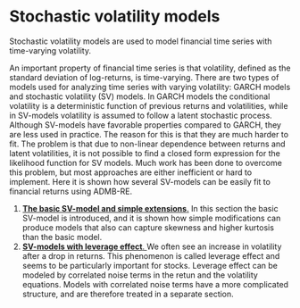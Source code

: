 #  Stochastic volatility models

Stochastic volatility models are used to model financial time series with time-varying volatility.

An important property of financial time series is that volatility, defined as the standard deviation of log-returns, is time-varying. There are two types of models used for analyzing time series with varying volatility: GARCH models and stochastic volatility (SV) models. In GARCH models the conditional volatility is a deterministic function of previous returns and volatilities, while in SV-models volatility is assumed to follow a latent stochastic process. Although SV-models have favorable properties compared to GARCH, they are less used in practice. The reason for this is that they are much harder to fit. The problem is that due to non-linear dependence between returns and latent volatilities, it is not possible to find a closed form expression for the likelihood function for SV models. Much work has been done to overcome this problem, but most approaches are either inefficient or hard to implement. Here it is shown how several SV-models can be easily fit to financial returns using ADMB-RE.

1. [**The basic SV-model and simple extensions**.][1] In this section the basic SV-model is introduced, and it is shown how simple modifications can produce models that also can capture skewness and higher kurtosis than the basic model. 
2. [**SV-models with leverage effect**. ][2]We often see an increase in volatility after a drop in returns. This phenomenon is called leverage effect and seems to be particularly important for stocks. Leverage effect can be modeled by correlated noise terms in the retun and the volatility equations. Models with correlated noise terms have a more complicated structure, and are therefore treated in a separate section.

 

 

 

 

 

[1]: stochastic-volatility-collection/the-basic-sv-model-and-simple-extensions-1/modeller.html "The basic SV model and simple extensions"
[2]: stochastic-volatility-collection/sv-models-with-leverage-effect/sv-models-with-leverage-effect.html "SV models with leverage effect"
